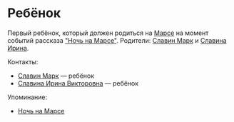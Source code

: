 Ребёнок
=======

Первый ребёнок, который должен родиться на [Марсе](../places/mars.md) на момент событий рассказа ["Ночь на Марсе"](../literature/noch_na_marse.md).
Родители: [Славин Марк](slavin_mark.md) и [Славина Ирина](slavina_irina.md).

Контакты:
- [Славин Марк](slavin_mark.md) — ребёнок
- [Славина Ирина Викторовна](slavina_irina_viktorovna.md) — ребёнок

Упоминание:
- [Ночь на Марсе](../literature/noch_na_marse.md)